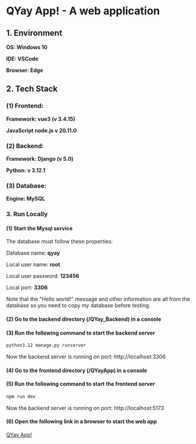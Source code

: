 # QYay App! - A web application

## 1. Environment

**OS: Windows 10**

**IDE: VSCode**

**Browser: Edge**

## 2. Tech Stack

### (1) Frontend:

**Framework: vue3 (v 3.4.15)**

**JavaScript node.js v 20.11.0**

### (2) Backend:

**Framework: Django (v 5.0)**

**Python: v 3.12.1**

### (3) Database:

**Engine: MySQL**

### 3. Run Locally

#### (1) Start the Mysql service

The database must follow these properties:

Database name: **qyay**

Local user name: **root**

Local user password: **123456**

Local port: **3306**

Note that the "Hello world!" message and other information are all from the database so you need to copy my database before testing.

#### (2) Go to the backend directory (/QYay_Backend) in a console

#### (3) Run the following command to start the backend server

```cmd
python3.12 manage.py runserver
```

Now the backend server is running on port: http://localhost:3306

#### (4) Go to the frontend directory (/QYayApp) in a console

#### (5) Run the following command to start the frontend server

```cmd
npm run dev
```

Now the backend server is running on port: http://localhost:5173

#### (6) Open  the following link in a browser to start the web app

[QYay App!](http://localhost:5173 )
